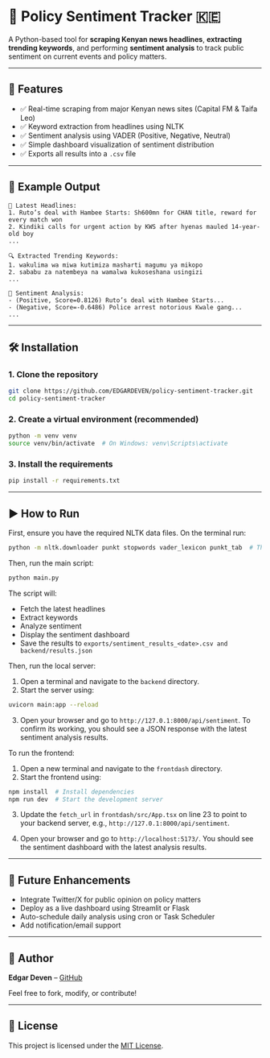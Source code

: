 
# 📰 Policy Sentiment Tracker 🇰🇪

A Python-based tool for **scraping Kenyan news headlines**, **extracting trending keywords**, and performing **sentiment analysis** to track public sentiment on current events and policy matters.

---

## 🚀 Features

- ✅ Real-time scraping from major Kenyan news sites (Capital FM & Taifa Leo)
- ✅ Keyword extraction from headlines using NLTK
- ✅ Sentiment analysis using VADER (Positive, Negative, Neutral)
- ✅ Simple dashboard visualization of sentiment distribution
- ✅ Exports all results into a `.csv` file

---

## 📸 Example Output

```
📰 Latest Headlines:
1. Ruto’s deal with Hambee Starts: Sh600mn for CHAN title, reward for every match won
2. Kindiki calls for urgent action by KWS after hyenas mauled 14-year-old boy
...

🔍 Extracted Trending Keywords:
1. wakulima wa miwa kutimiza masharti magumu ya mikopo
2. sababu za natembeya na wamalwa kukoseshana usingizi
...

🧠 Sentiment Analysis:
- (Positive, Score=0.8126) Ruto’s deal with Hambee Starts...
- (Negative, Score=-0.6486) Police arrest notorious Kwale gang...
...
```
---

## 🛠️ Installation

### 1. Clone the repository

```bash
git clone https://github.com/EDGARDEVEN/policy-sentiment-tracker.git
cd policy-sentiment-tracker
```

### 2. Create a virtual environment (recommended)

```bash
python -m venv venv
source venv/bin/activate  # On Windows: venv\Scripts\activate
```

### 3. Install the requirements

```bash
pip install -r requirements.txt
```

---

## ▶️ How to Run

First, ensure you have the required NLTK data files. On the terminal run:

```bash
python -m nltk.downloader punkt stopwords vader_lexicon punkt_tab  # This will download the required nltk data
```

Then, run the main script:

```bash
python main.py
```

The script will:
- Fetch the latest headlines
- Extract keywords
- Analyze sentiment
- Display the sentiment dashboard
- Save the results to `exports/sentiment_results_<date>.csv and backend/results.json`

Then, run the local server:
1. Open a terminal and navigate to the `backend` directory.
2. Start the server using:  
```bash
uvicorn main:app --reload
```
3. Open your browser and go to `http://127.0.1:8000/api/sentiment`. To confirm its working, you should see a JSON response with the latest sentiment analysis results.

To run the frontend:
1. Open a new terminal and navigate to the `frontdash` directory.
2. Start the frontend using:
```bash
npm install  # Install dependencies
npm run dev  # Start the development server
```
3. Update the `fetch_url` in `frontdash/src/App.tsx` on line 23 to point to your backend server, e.g., `http://127.0.1:8000/api/sentiment`.

4. Open your browser and go to `http://localhost:5173/`. You should see the sentiment dashboard with the latest analysis results.

---

## 📅 Future Enhancements

- Integrate Twitter/X for public opinion on policy matters
- Deploy as a live dashboard using Streamlit or Flask
- Auto-schedule daily analysis using cron or Task Scheduler
- Add notification/email support

---

## 🧠 Author

**Edgar Deven** – [GitHub](https://github.com/EDGARDEVEN)

Feel free to fork, modify, or contribute!

---

## 📄 License

This project is licensed under the [MIT License](LICENSE).
